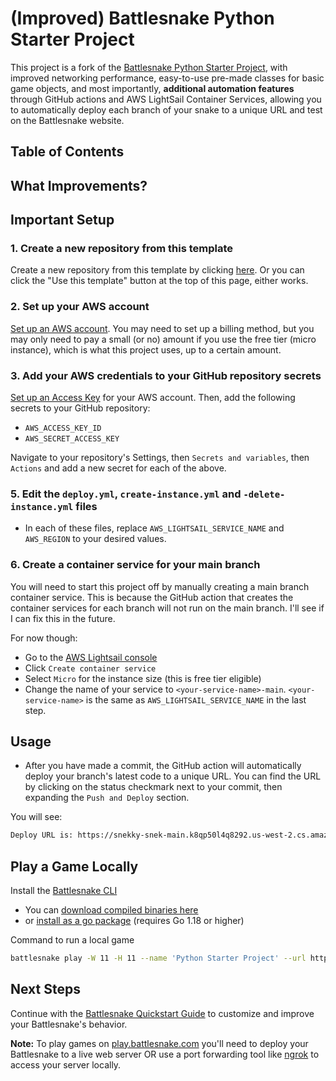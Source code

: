 # (Improved) Battlesnake Python Starter Project

This project is a fork of the [Battlesnake Python Starter Project](https://github.com/BattlesnakeOfficial/starter-snake-python), with improved networking performance, easy-to-use pre-made classes for basic game objects, and most importantly, **additional automation features** through GitHub actions and AWS LightSail Container Services, allowing you to automatically deploy each branch of your snake to a unique URL and test on the Battlesnake website.

## Table of Contents

## What Improvements?

## Important Setup

### 1. Create a new repository from this template
Create a new repository from this template by clicking [here](https://github.com/BattlesnakeOfficial/starter-snake-python/generate). Or you can click the "Use this template" button at the top of this page, either works.

### 2. Set up your AWS account
[Set up an AWS account](https://docs.aws.amazon.com/polly/latest/dg/setting-up.html). You may need to set up a billing method, but you may only need to pay a small (or no) amount if you use the free tier (micro instance), which is what this project uses, up to a certain amount.

### 3. Add your AWS credentials to your GitHub repository secrets
[Set up an Access Key](https://lightsail.aws.amazon.com/ls/webapp/account/advanced) for your AWS account. Then, add the following secrets to your GitHub repository:

* `AWS_ACCESS_KEY_ID`
* `AWS_SECRET_ACCESS_KEY`

Navigate to your repository's Settings, then `Secrets and variables`, then `Actions` and add a new secret for each of the above.

### 5. Edit the `deploy.yml`, `create-instance.yml` and `-delete-instance.yml` files
* In each of these files, replace `AWS_LIGHTSAIL_SERVICE_NAME` and `AWS_REGION` to your desired values.

### 6. Create a container service for your main branch
You will need to start this project off by manually creating a main branch container service. This is because the GitHub action that creates the container services for each branch will not run on the main branch. I'll see if I can fix this in the future.

For now though:
* Go to the [AWS Lightsail console](https://lightsail.aws.amazon.com/ls/webapp/home/instances)
* Click `Create container service`
* Select `Micro` for the instance size (this is free tier eligible)
* Change the name of your service to `<your-service-name>-main`. `<your-service-name>` is the same as `AWS_LIGHTSAIL_SERVICE_NAME` in the last step.


## Usage
* After you have made a commit, the GitHub action will automatically deploy your branch's latest code to a unique URL. You can find the URL by clicking on the status checkmark next to your commit, then expanding the `Push and Deploy` section. 

You will see:
```sh
Deploy URL is: https://snekky-snek-main.k8qp50l4q8292.us-west-2.cs.amazonlightsail.com/
```

## Play a Game Locally

Install the [Battlesnake CLI](https://github.com/BattlesnakeOfficial/rules/tree/main/cli)
* You can [download compiled binaries here](https://github.com/BattlesnakeOfficial/rules/releases)
* or [install as a go package](https://github.com/BattlesnakeOfficial/rules/tree/main/cli#installation) (requires Go 1.18 or higher)

Command to run a local game

```sh
battlesnake play -W 11 -H 11 --name 'Python Starter Project' --url http://localhost:8000 -g solo --browser
```

## Next Steps

Continue with the [Battlesnake Quickstart Guide](https://docs.battlesnake.com/quickstart) to customize and improve your Battlesnake's behavior.

**Note:** To play games on [play.battlesnake.com](https://play.battlesnake.com) you'll need to deploy your Battlesnake to a live web server OR use a port forwarding tool like [ngrok](https://ngrok.com/) to access your server locally.
